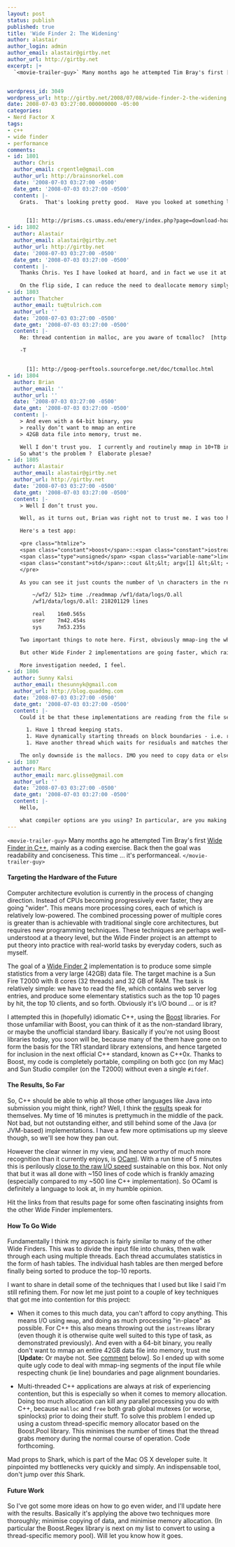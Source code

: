 ```yaml
---
layout: post
status: publish
published: true
title: 'Wide Finder 2: The Widening'
author: alastair
author_login: admin
author_email: alastair@girtby.net
author_url: http://girtby.net
excerpt: |+
  `<movie-trailer-guy>` Many months ago he attempted Tim Bray's first [Wide Finder in C++](/archives/2007/10/9/wide-finder-in-c), mainly as a coding exercise. Back then the goal was readability and conciseness. This time ... it's performanceal. `</movie-trailer-guy>`


wordpress_id: 3049
wordpress_url: http://girtby.net/2008/07/08/wide-finder-2-the-widening
date: 2008-07-03 03:27:00.000000000 -05:00
categories:
- Nerd Factor X
tags:
- c++
- wide finder
- performance
comments:
- id: 1801
  author: Chris
  author_email: crgentle@gmail.com
  author_url: http://brainsnorkel.com
  date: '2008-07-03 03:27:00 -0500'
  date_gmt: '2008-07-03 03:27:00 -0500'
  content: |-
    Grats.  That's looking pretty good.  Have you looked at something like [Hoard][1] to help with mallocs?  You're in the best position to profile the parts that are easiest to improve, but Hoard might be a pretty easy drop-in if memory allocation is still hurting.


      [1]: http://prisms.cs.umass.edu/emery/index.php?page=download-hoard
- id: 1802
  author: Alastair
  author_email: alastair@girtby.net
  author_url: http://girtby.net
  date: '2008-07-03 03:27:00 -0500'
  date_gmt: '2008-07-03 03:27:00 -0500'
  content: |-
    Thanks Chris. Yes I have looked at hoard, and in fact we use it at $WORK. However I'm finding I get much better performance improvement by switching to a Boost.Pool accessed through a thread-specific pointer. This drastically reduces the need to do malloc in the first place.

    On the flip side, I can reduce the need to deallocate memory simply by introducing memory leaks ... yes, you read that right! Basically when you have many millions of objects allocated it can take quite a while to deallocate them all. There's something like a 10-second pause after processing the 42G data file while my application de-allocates all of the objects, so an easy performance win is simply Not Do That. Every second counts, particularly when you have Java implementations to beat ...
- id: 1803
  author: Thatcher
  author_email: tu@tulrich.com
  author_url: ''
  date: '2008-07-03 03:27:00 -0500'
  date_gmt: '2008-07-03 03:27:00 -0500'
  content: |-
    Re: thread contention in malloc, are you aware of tcmalloc?  [http://goog-perftools.sourceforge.net/doc/tcmalloc.html][1]

    -T


      [1]: http://goog-perftools.sourceforge.net/doc/tcmalloc.html
- id: 1804
  author: Brian
  author_email: ''
  author_url: ''
  date: '2008-07-03 03:27:00 -0500'
  date_gmt: '2008-07-03 03:27:00 -0500'
  content: |-
    > And even with a 64-bit binary, you
    > really don’t want to mmap an entire
    > 42GB data file into memory, trust me.

    Well I don't trust you.  I currently and routinely mmap in 10+TB in one shot on a 64bit machine.
    So what's the problem ?  Elaborate plesae?
- id: 1805
  author: Alastair
  author_email: alastair@girtby.net
  author_url: http://girtby.net
  date: '2008-07-03 03:27:00 -0500'
  date_gmt: '2008-07-03 03:27:00 -0500'
  content: |-
    > Well I don’t trust you.

    Well, as it turns out, Brian was right not to trust me. I was too hasty in condemning the all-at-once mmap.

    Here's a test app:

    <pre class="htmlize">
    <span class="constant">boost</span>::<span class="constant">iostreams</span>::<span class="type">mapped_file_source</span> <span class="variable-name">source</span>(<span class="type">argv</span>[1]);
    <span class="type">unsigned</span> <span class="variable-name">lines</span> = <span class="constant">std</span>::count(source.begin(), source.end(), <span class="string">'\n'</span>);
    <span class="constant">std</span>::cout &lt;&lt; argv[1] &lt;&lt; <span class="string">": "</span> &lt;&lt; lines &lt;&lt; <span class="string">" lines"</span> &lt;&lt; <span class="constant">std</span>::endl;
    </pre>

    As you can see it just counts the number of \n characters in the requested file. I ran this on the Wide Finder 2 full data set, and here's what happened:

        ~/wf2/ 512> time ./readmmap /wf1/data/logs/O.all
        /wf1/data/logs/O.all: 218201129 lines

        real    16m0.565s
        user    7m42.454s
        sys     7m53.235s

    Two important things to note here. First, obviously mmap-ing the whole file works as advertised. But more importantly, it seems that my Wide Finder 2 implementation is *already* running at I/O speed.

    But other Wide Finder 2 implementations are going faster, which raises the obvious question as to how. mmap is traditionally the fasted form of I/O, given that it doesn't have to copy the data from kernel space into user space. But obviously that rule doesn't hold any longer, at least for Solaris.

    More investigation needed, I feel.
- id: 1806
  author: Sunny Kalsi
  author_email: thesunnyk@gmail.com
  author_url: http://blog.quaddmg.com
  date: '2008-07-03 03:27:00 -0500'
  date_gmt: '2008-07-03 03:27:00 -0500'
  content: |-
    Could it be that these implementations are reading from the file sequentially? If you read from the file sequentially in tiny chunks, dynamically starting threads and letting them die, you might get better results than using something which will possibly cache your data or maybe cause your disk to do random reads instead of sequential. If it were me I'd try something like this:

      1. Have 1 thread keeping stats.
      1. Have dynamically starting threads on block boundaries - i.e. read 4k at a time (or whatever the HDD's block size is) and start the thread with that instead of explicitly searching for a newline. These will send messages to two threads. One for the statistics, and another for a "residual" (a message not ending a line).
      1. Have another thread which waits for residuals and matches them up. Once it gets a bunch of em, it can dynamically start one of the threads in (2).

    The only downside is the mallocs. IMO you need to copy data or else you're hosed from a multi-threaded perspective. Just thinking out loud here...
- id: 1807
  author: Marc
  author_email: marc.glisse@gmail.com
  author_url: ''
  date: '2008-07-03 03:27:00 -0500'
  date_gmt: '2008-07-03 03:27:00 -0500'
  content: |-
    Hello,

    what compiler options are you using? In particular, are you making use of prefetch? Specifying a page size? On something as simple as the exemple that counts the newlines it could make a difference.
---
```

`<movie-trailer-guy>` Many months ago he attempted Tim Bray's first [Wide Finder in C++](/archives/2007/10/9/wide-finder-in-c), mainly as a coding exercise. Back then the goal was readability and conciseness. This time ... it's performanceal. `</movie-trailer-guy>`


<a id="more"></a><a id="more-3049"></a>

#### Targeting the Hardware of the Future

Computer architecture evolution is currently in the process of changing direction. Instead of CPUs becoming progressively ever faster, they are going "wider". This means more processing cores, each of which is relatively low-powered. The combined processing power of multiple cores is greater than is achievable with traditional single core architectures, but requires new programming techniques. These techniques are perhaps well-understood at a theory level, but the Wide Finder project is an attempt to put theory into practice with real-world tasks by everyday coders, such as myself.

The goal of a [Wide Finder 2](http://wikis.sun.com/display/WideFinder/Wide+Finder+Home) implementation is to produce some simple statistics from a very large (42GB) data file. The target machine is a Sun Fire T2000 with 8 cores (32 threads) and 32 GB of RAM. The task is relatively simple: we have to read the file, which contains web server log entries, and produce some elementary statistics such as the top 10 pages by hit, the top 10 clients, and so forth. Obviously it's I/O bound ... or is it?

I attempted this in (hopefully) idiomatic C++, using the [Boost](http://www.boost.org/) libraries. For those unfamiliar with Boost, you can think of it as the non-standard library, or maybe the unofficial standard libary. Basically if you're not using Boost libraries today, you soon will be, because many of the them have gone on to form the basis for the TR1 standard library extensions, and hence targeted for inclusion in the next official C++ standard, known as C++0x. Thanks to Boost, my code is completely portable, compiling on both gcc (on my Mac) and Sun Studio compiler (on the T2000) without even a single `#ifdef`.

#### The Results, So Far

So, C++ should be able to whip all those other languages like Java into submission you might think, right? Well, I think the [results](http://wikis.sun.com/display/WideFinder/Results) speak for themselves. My time of 16 minutes is prettymuch in the middle of the pack. Not bad, but not outstanding either, and still behind some of the Java (or JVM-based) implementations. I have a few more optimisations up my sleeve though, so we'll see how they pan out.

However the clear winner in my view, and hence worthy of much more recognition than it currently enjoys, is [OCaml](http://caml.inria.fr/ocaml/). With a run time of 5 minutes this is perilously [close to the raw I/O speed](http://groups.google.com/group/wide-finder/browse_thread/thread/06cf51fbbd4774e0) sustainable on this box. Not only that but it was all done with ~150 lines of code which is frankly amazing (especially compared to my ~500 line C++ implementation). So OCaml is definitely a language to look at, in my humble opinion.

Hit the links from that results page for some often fascinating insights from the other Wide Finder implementers.

#### How To Go Wide

Fundamentally I think my approach is fairly similar to many of the other Wide Finders. This was to divide the input file into chunks, then walk through each using multiple threads. Each thread accumulates statistics in the form of hash tables. The individual hash tables are then merged before finally being sorted to produce the top-10 reports.

I want to share in detail some of the techniques that I used but like I said I'm still refining them. For now let me just point to a couple of key techniques that got me into contention for this project:

 * When it comes to this much data, you can't afford to copy anything. This means I/O using `mmap`, and doing as much processing "in-place" as possible. For C++ this also means throwing out the `iostreams` library (even though it is otherwise quite well suited to this type of task, as demonstrated previously). And even with a 64-bit binary, you really don't want to mmap an entire 42GB data file into memory, trust me [**Update:** Or maybe not. See [comment](#comment-3058) below]. So I ended up with some quite ugly code to deal with mmap-ing segments of the input file while respecting chunk (ie line) boundaries and page alignment boundaries.

 * Multi-threaded C++ applications are always at risk of experiencing contention, but this is especially so when it comes to memory allocation. Doing too much allocation can kill any parallel processing you do with C++, because `malloc` and `free` both grab global mutexes (or worse, spinlocks) prior to doing their stuff. To solve this problem I ended up using a custom thread-specific memory allocator based on the Boost.Pool library. This minimises the number of times that the thread grabs memory during the normal course of operation. Code forthcoming.

Mad props to Shark, which is part of the Mac OS X developer suite. It pinpointed my bottlenecks  very quickly and simply. An indispensable tool, don't jump over *this* Shark.

#### Future Work

So I've got some more ideas on how to go even wider, and I'll update here with the results. Basically it's applying the above two techniques more thoroughly; minimise copying of data, and minimise memory allocation. (In particular the Boost.Regex library is next on my list to convert to using a thread-specific memory pool). Will let you know how it goes.
